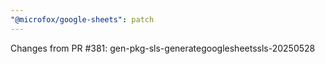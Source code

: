 ```yaml
---
"@microfox/google-sheets": patch
---
```


Changes from PR #381: gen-pkg-sls-generategooglesheetssls-20250528
